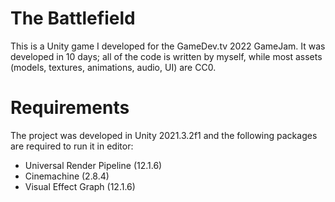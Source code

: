 # The Battlefield
This is a Unity game I developed for the GameDev.tv 2022 GameJam.
It was developed in 10 days; all of the code is written by myself, while most assets (models, textures, animations, audio, UI) are CC0.

# Requirements
The project was developed in Unity 2021.3.2f1 and the following packages are required to run it in editor:
- Universal Render Pipeline (12.1.6)
- Cinemachine (2.8.4)
- Visual Effect Graph (12.1.6)
